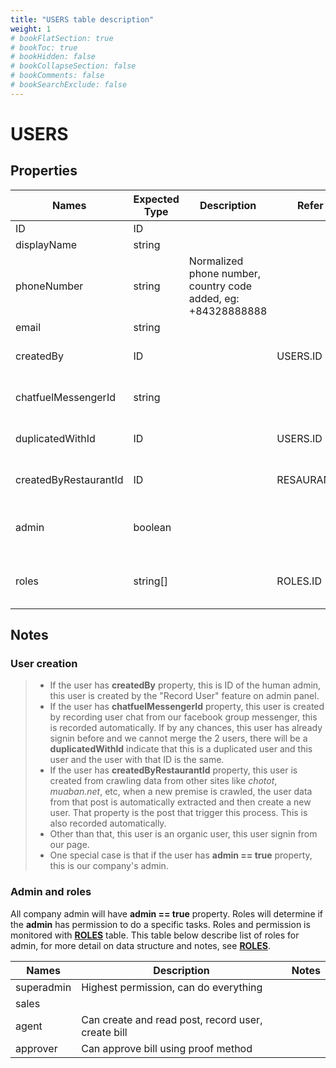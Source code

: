 ```yaml
---
title: "USERS table description"
weight: 1
# bookFlatSection: true
# bookToc: true
# bookHidden: false
# bookCollapseSection: false
# bookComments: false
# bookSearchExclude: false
---
```


# USERS
## Properties

| Names                 | Expected Type | Description                                                                 | Refer to          | Notes            |
| --------------------- | ------------- | --------------------------------------------------------------------------- | ----------------- | ---------------- |
| ID                    | ID            |                                                                             |                   |                  |
| displayName           | string        |                                                                             |                   |                  |
| phoneNumber           | string        | Normalized phone number, country code added, eg: +84328888888               |                   |                  |
| email                 | string        |                                                                             |                   |                  |
| createdBy             | ID            |                                                                             | USERS.ID          | see [User creation](#user-creation) |
| chatfuelMessengerId   | string        |                                                                             |                   | see [User creation](#user-creation) |
| duplicatedWithId      | ID            |                                                                             | USERS.ID          | see [User creation](#user-creation) |
| createdByRestaurantId | ID            |                                                                             | RESAURANTS.ID     | see [User creation](#user-creation) |
| admin                 | boolean       |                                                                             |                   | see [Admin and roles](#admin-and-roles) |
| roles                 | string[]      |                                                                             | ROLES.ID          | see [Admin and roles](#admin-and-roles) |

## Notes
### User creation 

> - If the user has **createdBy** property, this is ID of the human admin, this user is created by the "Record User" feature on admin panel.
> - If the user has **chatfuelMessengerId** property, this user is created by recording user chat from our facebook group messenger, this is recorded automatically. If by any chances, this user has already signin before and we cannot merge the 2 users, there will be a **duplicatedWithId** indicate that this is a duplicated user and this user and the user with that ID is the same.
> - If the user has **createdByRestaurantId** property, this user is created from crawling data from other sites like _chotot_, _muaban.net_, etc, when a new premise is crawled, the user data from that post is automatically extracted and then create a new user. That property is the post that trigger this process. This is also recorded automatically.
> - Other than that, this user is an organic user, this user signin from our page.
> - One special case is that if the user has **admin == true** property, this is our company's admin.

### Admin and roles

All company admin will have **admin == true** property. Roles will determine if the **admin** has permission to do a specific tasks. Roles and permission is monitored with [**ROLES**](database/entities/roles) table. This table below describe list of roles for admin, for more detail on data structure and notes, see [**ROLES**](database/entities/roles).

| Names                 | Description                                                                  | Notes            |
| --------------------- | ---------------------------------------------------------------------------  | ---------------- |
| superadmin            | Highest permission, can do everything                                        |                  |
| sales                 |                                                                              |                  |
| agent                 | Can create and read post, record user, create bill                           |                  |
| approver              | Can approve bill using proof method                                          |                  |
